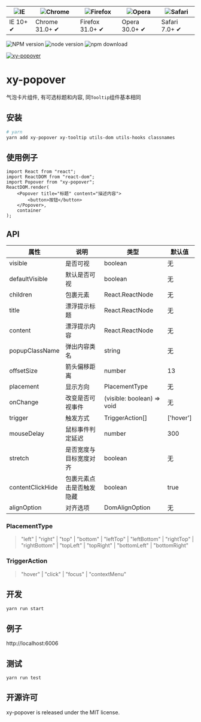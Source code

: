 | ![IE](https://github.com/alrra/browser-logos/blob/master/src/edge/edge_48x48.png?raw=true) | ![Chrome](https://github.com/alrra/browser-logos/blob/master/src/chrome/chrome_48x48.png?raw=true) | ![Firefox](https://github.com/alrra/browser-logos/blob/master/src/firefox/firefox_48x48.png?raw=true) | ![Opera](https://github.com/alrra/browser-logos/blob/master/src/opera/opera_48x48.png?raw=true) | ![Safari](https://github.com/alrra/browser-logos/blob/master/src/safari/safari_48x48.png?raw=true) |
| ------------------------------------------------------------------------------------------ | -------------------------------------------------------------------------------------------------- | ----------------------------------------------------------------------------------------------------- | ----------------------------------------------------------------------------------------------- | -------------------------------------------------------------------------------------------------- |
| IE 10+ ✔                                                                                   | Chrome 31.0+ ✔                                                                                     | Firefox 31.0+ ✔                                                                                       | Opera 30.0+ ✔                                                                                   | Safari 7.0+ ✔                                                                                      |

![NPM version](http://img.shields.io/npm/v/xy-popover.svg?style=flat-square)
![node version](https://img.shields.io/badge/node.js-%3E=_0.10-green.svg?style=flat-square)
![npm download](https://img.shields.io/npm/dm/xy-popover.svg?style=flat-square)

[![xy-popover](https://nodei.co/npm/xy-popover.png)](https://npmjs.org/package/xy-popover)

# xy-popover

气泡卡片组件, 有可选标题和内容, 同`Tooltip`组件基本相同

## 安装

```bash
# yarn
yarn add xy-popover xy-tooltip utils-dom utils-hooks classnames
```

## 使用例子

```tsx
import React from "react";
import ReactDOM from "react-dom";
import Popover from "xy-popover";
ReactDOM.render(
    <Popover title="标题" content="描述内容">
        <button>按钮</button>
    </Popover>,
    container
);
```

## API

| 属性             | 说明                     | 类型                       | 默认值    |
| ---------------- | ------------------------ | -------------------------- | --------- |
| visible          | 是否可视                 | boolean                    | 无        |
| defaultVisible   | 默认是否可视             | boolean                    | 无        |
| children         | 包裹元素                 | React.ReactNode            | 无        |
| title            | 漂浮提示标题             | React.ReactNode            | 无        |
| content          | 漂浮提示内容             | React.ReactNode            | 无        |
| popupClassName   | 弹出内容类名             | string                     | 无        |
| offsetSize       | 箭头偏移距离             | number                     | 13        |
| placement        | 显示方向                 | PlacementType              | 无        |
| onChange         | 改变是否可视事件         | (visible: boolean) => void | 无        |
| trigger          | 触发方式                 | TriggerAction[]            | ['hover'] |
| mouseDelay       | 鼠标事件判定延迟         | number                     | 300       |
| stretch          | 是否宽度与目标宽度对齐   | boolean                    | 无        |
| contentClickHide | 包裹元素点击是否触发隐藏 | boolean                    | true      |
| alignOption      | 对齐选项                 | DomAlignOption             | 无        |

### PlacementType

> "left" | "right" | "top" | "bottom" | "leftTop" | "leftBottom" | "rightTop" | "rightBottom" | "topLeft" | "topRight" | "bottomLeft" | "bottomRight"

### TriggerAction

> "hover" | "click" | "focus" | "contextMenu"

## 开发

```sh
yarn run start
```

## 例子

http://localhost:6006

## 测试

```
yarn run test
```

## 开源许可

xy-popover is released under the MIT license.
